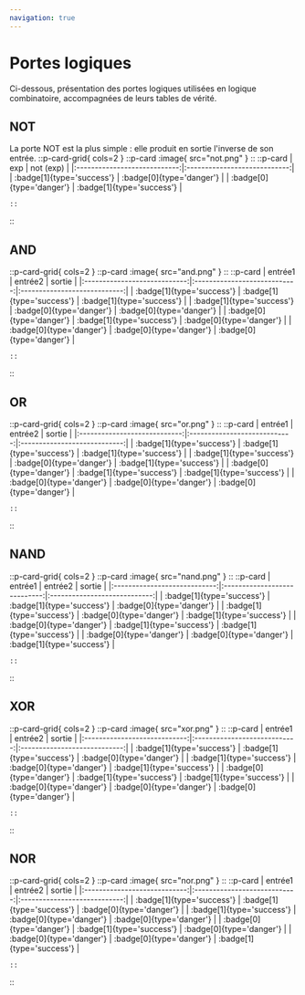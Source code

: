 ```yaml
---
navigation: true
---
```

# Portes logiques
Ci-dessous, présentation des portes logiques utilisées en logique combinatoire, accompagnées de leurs tables de vérité.

## NOT
La porte NOT est la plus simple : elle produit en sortie l'inverse de son entrée.
::p-card-grid{ cols=2 }
    ::p-card
    :image{ src="not.png" }
    ::
    ::p-card
|              exp             |           not (exp)          |
|:----------------------------:|:----------------------------:|
| :badge[1]{type='success'} | :badge[0]{type='danger'} |
| :badge[0]{type='danger'} | :badge[1]{type='success'} |

    ::
::
## AND
::p-card-grid{ cols=2 }
    ::p-card
    :image{ src="and.png" }
    ::
    ::p-card
|            entrée1           |            entrée2           |            sortie            |
|:----------------------------:|:----------------------------:|:----------------------------:|
| :badge[1]{type='success'} | :badge[1]{type='success'} | :badge[1]{type='success'} |
| :badge[1]{type='success'} | :badge[0]{type='danger'} | :badge[0]{type='danger'} |
| :badge[0]{type='danger'} | :badge[1]{type='success'} | :badge[0]{type='danger'} |
| :badge[0]{type='danger'} | :badge[0]{type='danger'} | :badge[0]{type='danger'} |

    ::
::
## OR
::p-card-grid{ cols=2 }
    ::p-card
    :image{ src="or.png" }
    ::
    ::p-card
|            entrée1           |            entrée2           |            sortie            |
|:----------------------------:|:----------------------------:|:----------------------------:|
| :badge[1]{type='success'} | :badge[1]{type='success'} | :badge[1]{type='success'} |
| :badge[1]{type='success'} | :badge[0]{type='danger'} | :badge[1]{type='success'} |
| :badge[0]{type='danger'} | :badge[1]{type='success'} | :badge[1]{type='success'} |
| :badge[0]{type='danger'} | :badge[0]{type='danger'} | :badge[0]{type='danger'} |

    ::
::
## NAND
::p-card-grid{ cols=2 }
    ::p-card
    :image{ src="nand.png" }
    ::
    ::p-card
|            entrée1           |            entrée2           |            sortie            |
|:----------------------------:|:----------------------------:|:----------------------------:|
| :badge[1]{type='success'} | :badge[1]{type='success'} | :badge[0]{type='danger'} |
| :badge[1]{type='success'} | :badge[0]{type='danger'} | :badge[1]{type='success'} |
| :badge[0]{type='danger'} | :badge[1]{type='success'} | :badge[1]{type='success'} |
| :badge[0]{type='danger'} | :badge[0]{type='danger'} | :badge[1]{type='success'} |

    ::
::
## XOR
::p-card-grid{ cols=2 }
    ::p-card
    :image{ src="xor.png" }
    ::
    ::p-card
|            entrée1           |            entrée2           |            sortie            |
|:----------------------------:|:----------------------------:|:----------------------------:|
| :badge[1]{type='success'} | :badge[1]{type='success'} | :badge[0]{type='danger'} |
| :badge[1]{type='success'} | :badge[0]{type='danger'} | :badge[1]{type='success'} |
| :badge[0]{type='danger'} | :badge[1]{type='success'} | :badge[1]{type='success'} |
| :badge[0]{type='danger'} | :badge[0]{type='danger'} | :badge[0]{type='danger'} |

    ::
::
## NOR
::p-card-grid{ cols=2 }
    ::p-card
    :image{ src="nor.png" }
    ::
    ::p-card
|            entrée1           |            entrée2           |            sortie            |
|:----------------------------:|:----------------------------:|:----------------------------:|
| :badge[1]{type='success'} | :badge[1]{type='success'} | :badge[0]{type='danger'} |
| :badge[1]{type='success'} | :badge[0]{type='danger'} | :badge[0]{type='danger'} |
| :badge[0]{type='danger'} | :badge[1]{type='success'} | :badge[0]{type='danger'} |
| :badge[0]{type='danger'} | :badge[0]{type='danger'} | :badge[1]{type='success'} |

    ::
::